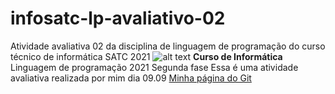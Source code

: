 # infosatc-lp-avaliativo-02
 Atividade avaliativa 02 da disciplina de linguagem de programação do curso técnico de informática SATC 2021
![alt text](https://www1.satc.edu.br/parcelamento_satc/assets/img/logotipo_horizontal.png)
**Curso de Informática** 
Linguagem de programação
2021
Segunda fase 
Essa é uma atividade avaliativa realizada por mim dia 09.09
[Minha página do Git](https://github.com/YasminMichels)